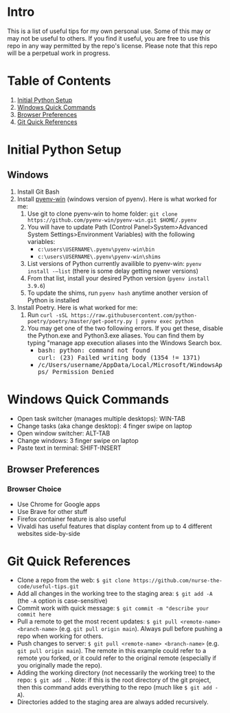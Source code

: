 # Intro
This is a list of useful tips for my own personal use. Some of this may or may not be useful to others. If you find it useful, you are free to use this repo in any way permitted by the repo's license. Please note that this repo will be a perpetual work in progress.

# Table of Contents
1. [Initial Python Setup](#initial-python-setup)
2. [Windows Quick Commands](#windows-quick-commands)
3. [Browser Preferences](#browser-preferences)
4. [Git Quick References](#git-quick-references)

# Initial Python Setup
## Windows
<ol>
  <li>Install Git Bash
  <li>Install <a href="https://github.com/pyenv-win/pyenv-win">pyenv-win</a> (windows version of pyenv). Here is what worked for me:
    <ol>
      <li>Use git to clone pyenv-win to home folder: <code>git clone https://github.com/pyenv-win/pyenv-win.git $HOME/.pyenv</code>
      <li>You will have to update Path (Control Panel>System>Advanced System Settings>Environment Variables) with the following variables:
        <ul>
          <li><code>c:\users\USERNAME\.pyenv\pyenv-win\bin</code>
          <li><code>c:\users\USERNAME\.pyenv\pyenv-win\shims</code>
        </ul>
      <li>List versions of Python currently availible to pyenv-win: <code>pyenv install -–list</code> (there is some delay getting newer versions)
      <li>From that list, install your desired Python version (<code>pyenv install 3.9.6</code>)
      <li>To update the shims, run <code>pyenv hash</code> anytime another version of Python is installed
    </ol>
  <li>Install <a href"">Poetry</a>. Here is what worked for me:
    <ol>
      <li>Run <code>curl -sSL https://raw.githubusercontent.com/python-poetry/poetry/master/get-poetry.py | pyenv exec python</code>
      <li>You may get one of the two following errors. If you get these, disable the Python.exe and Python3.exe aliases. You can find them by typing "manage app execution aliases into the Windows Search box.
        <ul>
          <li><samp>bash: python: command not found</samp><br><samp>curl: (23) Failed writing body (1354 != 1371)</samp>
          <li><samp>/c/Users/username/AppData/Local/Microsoft/WindowsApps/ Permission Denied</samp>
        </ul>
    </ol>
</ol>

# Windows Quick Commands
* Open task switcher (manages multiple desktops): WIN-TAB
* Change tasks (aka change desktop): 4 finger swipe on laptop
* Open window switcher: ALT-TAB
* Change windows: 3 finger swipe on laptop
* Paste text in terminal: SHIFT-INSERT

## Browser Preferences
### Browser Choice
* Use Chrome for Google apps
* Use Brave for other stuff
* Firefox container feature is also useful
* Vivaldi has useful features that display content from up to 4 different websites side-by-side

# Git Quick References
* Clone a repo from the web: `$ git clone https://github.com/nurse-the-code/useful-tips.git`
* Add all changes in the working tree to the staging area: `$ git add -A` (the `-A` option is case-sensitive)
* Commit work with quick message: `$ git commit -m "describe your commit here`
* Pull a remote to get the most recent updates: `$ git pull <remote-name> <branch-name>` (e.g. `git pull origin main`). Always pull before pushing a repo when working for others.
* Push changes to server: `$ git pull <remote-name> <branch-name>` (e.g. `git pull origin main`). The remote in this example could refer to a remote you forked, or it could refer to the original remote (especially if you originally made the repo).
* Adding the working directory (not necessarily the working tree) to the repo: `$ git add .`. Note: if this is the root directory of the git project, then this command adds everything to the repo (much like `$ git add -A`).
* Directories added to the staging area are always added recursively.
